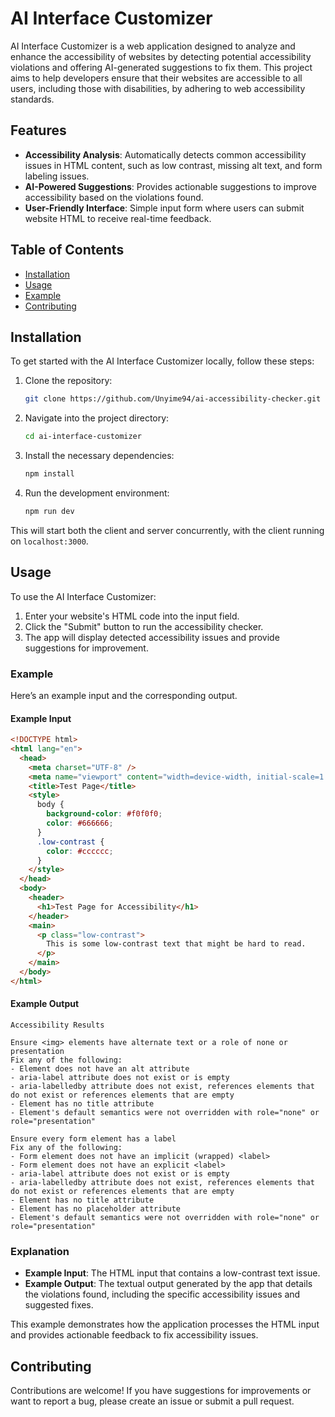 # AI Interface Customizer

AI Interface Customizer is a web application designed to analyze and enhance the accessibility of websites by detecting potential accessibility violations and offering AI-generated suggestions to fix them. This project aims to help developers ensure that their websites are accessible to all users, including those with disabilities, by adhering to web accessibility standards.

## Features

- **Accessibility Analysis**: Automatically detects common accessibility issues in HTML content, such as low contrast, missing alt text, and form labeling issues.
- **AI-Powered Suggestions**: Provides actionable suggestions to improve accessibility based on the violations found.
- **User-Friendly Interface**: Simple input form where users can submit website HTML to receive real-time feedback.

## Table of Contents

- [Installation](#installation)
- [Usage](#usage)
- [Example](#example)
- [Contributing](#contributing)

## Installation

To get started with the AI Interface Customizer locally, follow these steps:

1. Clone the repository:

   ```bash
   git clone https://github.com/Unyime94/ai-accessibility-checker.git
   ```

2. Navigate into the project directory:

   ```bash
   cd ai-interface-customizer
   ```

3. Install the necessary dependencies:

   ```bash
   npm install
   ```

4. Run the development environment:
   ```bash
   npm run dev
   ```

This will start both the client and server concurrently, with the client running on `localhost:3000`.

## Usage

To use the AI Interface Customizer:

1. Enter your website's HTML code into the input field.
2. Click the "Submit" button to run the accessibility checker.
3. The app will display detected accessibility issues and provide suggestions for improvement.

### Example

Here’s an example input and the corresponding output.

#### Example Input

```html
<!DOCTYPE html>
<html lang="en">
  <head>
    <meta charset="UTF-8" />
    <meta name="viewport" content="width=device-width, initial-scale=1.0" />
    <title>Test Page</title>
    <style>
      body {
        background-color: #f0f0f0;
        color: #666666;
      }
      .low-contrast {
        color: #cccccc;
      }
    </style>
  </head>
  <body>
    <header>
      <h1>Test Page for Accessibility</h1>
    </header>
    <main>
      <p class="low-contrast">
        This is some low-contrast text that might be hard to read.
      </p>
    </main>
  </body>
</html>
```

#### Example Output

```
Accessibility Results

Ensure <img> elements have alternate text or a role of none or presentation
Fix any of the following:
- Element does not have an alt attribute
- aria-label attribute does not exist or is empty
- aria-labelledby attribute does not exist, references elements that do not exist or references elements that are empty
- Element has no title attribute
- Element's default semantics were not overridden with role="none" or role="presentation"

Ensure every form element has a label
Fix any of the following:
- Form element does not have an implicit (wrapped) <label>
- Form element does not have an explicit <label>
- aria-label attribute does not exist or is empty
- aria-labelledby attribute does not exist, references elements that do not exist or references elements that are empty
- Element has no title attribute
- Element has no placeholder attribute
- Element's default semantics were not overridden with role="none" or role="presentation"
```

### Explanation

- **Example Input**: The HTML input that contains a low-contrast text issue.
- **Example Output**: The textual output generated by the app that details the violations found, including the specific accessibility issues and suggested fixes.

This example demonstrates how the application processes the HTML input and provides actionable feedback to fix accessibility issues.

## Contributing

Contributions are welcome! If you have suggestions for improvements or want to report a bug, please create an issue or submit a pull request.
